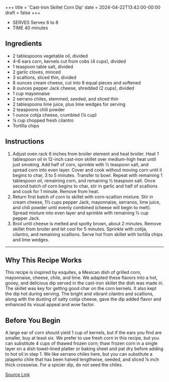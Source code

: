 +++
title = 'Cast-Iron Skillet Corn Dip'
date = 2024-04-22T13:42:00-00:00
draft = false
+++

- SERVES Serves 6 to 8
- TIME 40 minutes

## Ingredients

* 2 tablespoons vegetable oil, divided
* 4–6 ears corn, kernels cut from cobs (4 cups), divided
* 1 teaspoon table salt, divided
* 2 garlic cloves, minced
* 3 scallions, sliced thin, divided
* 8 ounces cream cheese, cut into 8 equal pieces and softened
* 8 ounces pepper Jack cheese, shredded (2 cups), divided
* 1 cup mayonnaise
* 2 serrano chiles, stemmed, seeded, and sliced thin
* 2 tablespoons lime juice, plus lime wedges for serving
* 2 teaspoons chili powder
* 1 ounce cotija cheese, crumbled (¼ cup)
* ¼ cup chopped fresh cilantro
* Tortilla chips

## Instructions

1. Adjust oven rack 6 inches from broiler element and heat broiler. Heat 1 tablespoon oil in 12-inch cast-iron skillet over medium-high heat until just smoking. Add half of corn, sprinkle with ½ teaspoon salt, and spread corn into even layer. Cover and cook without moving corn until it begins to char, 3 to 5 minutes. Transfer to bowl. Repeat with remaining 1 tablespoon oil, remaining corn, and remaining ½ teaspoon salt. Once second batch of corn begins to char, stir in garlic and half of scallions and cook for 1 minute. Remove from heat.
2. Return first batch of corn to skillet with corn-scallion mixture. Stir in cream cheese, 1½ cups pepper Jack, mayonnaise, serranos, lime juice, and chili powder until evenly combined (cheese will begin to melt). Spread mixture into even layer and sprinkle with remaining ½ cup pepper Jack.
3. Broil until cheese is melted and spotty brown, about 2 minutes. Remove skillet from broiler and let cool for 5 minutes. Sprinkle with cotija, cilantro, and remaining scallions. Serve hot from skillet with tortilla chips and lime wedges.

***

## Why This Recipe Works
This recipe is inspired by esquites, a Mexican dish of grilled corn, mayonnaise, cheese, chile, and lime. We adapted these flavors into a hot, gooey, and delicious dip served in the cast-iron skillet the dish was made in. The skillet was key for getting good char on the corn kernels. It also kept the dip hot during serving. The bright and vibrant cilantro and scallions, along with the dusting of salty cotija cheese, gave the dip added flavor and enhanced its visual appeal and wow factor.

## Before You Begin

A large ear of corn should yield 1 cup of kernels, but if the ears you find are smaller, buy at least six. We prefer to use fresh corn in this recipe, but you can substitute 4 cups of thawed frozen corn; thaw frozen corn in a single layer on a dish towel–lined platter or baking sheet and pat dry before adding to hot oil in step 1. We like serrano chiles here, but you can substitute a jalapeño chile that has been halved lengthwise, seeded, and sliced ⅛ inch thick crosswise. For a spicier dip, do not seed the chiles.

[Source Link](https://americastestkitchen.com/recipes/15836-cast-iron-skillet-corn-dip)